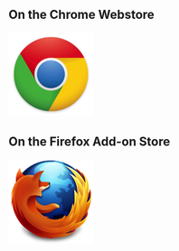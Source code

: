 ---
---

## On the Chrome Webstore

[![Download for Chrome](img/chrome-150.png)](https://chrome.google.com/webstore/detail/iati-organisation-file-vi/akignlamolglcjboilhajenkkkcnohjj)

## On the Firefox Add-on Store

[![Download for Chrome](img/firefox-150.png)](https://addons.mozilla.org/en-GB/firefox/addon/iati-decipher/)
